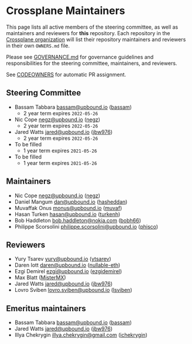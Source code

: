 # Crossplane Maintainers

This page lists all active members of the steering committee, as well as
maintainers and reviewers for **this** repository. Each repository in the
[Crossplane organization](https://github.com/crossplane/) will list their
repository maintainers and reviewers in their own `OWNERS.md` file.

Please see [GOVERNANCE.md](GOVERNANCE.md) for governance guidelines and
responsibilities for the steering committee, maintainers, and reviewers.

See [CODEOWNERS](CODEOWNERS) for automatic PR assignment.

## Steering Committee

* Bassam Tabbara <bassam@upbound.io> ([bassam](https://github.com/bassam))
  * 2 year term expires `2022-05-26`
* Nic Cope <negz@upbound.io> ([negz](https://github.com/negz))
  * 2 year term expires `2022-05-26`
* Jared Watts <jared@upbound.io> ([jbw976](https://github.com/jbw976))
  * 2 year term expires `2022-05-26`
* To be filled
  * 1 year term expires `2021-05-26`
* To be filled
  * 1 year term expires `2021-05-26`

## Maintainers

* Nic Cope <negz@upbound.io> ([negz](https://github.com/negz))
* Daniel Mangum <dan@upbound.io> ([hasheddan](https://github.com/hasheddan))
* Muvaffak Onus <monus@upbound.io> ([muvaf](https://github.com/muvaf))
* Hasan Turken <hasan@upbound.io> ([turkenh](https://github.com/turkenh))
* Bob Haddleton <bob.haddleton@nokia.com> ([bobh66](https://github.com/bobh66))
* Philippe Scorsolini <philippe.scorsolini@upbound.io> ([phisco](https://github.com/phisco))

## Reviewers

* Yury Tsarev <yury@upbound.io> ([ytsarev](https://github.com/ytsarev))
* Daren Iott <daren@upbound.io> ([nullable-eth](https://github.com/nullable-eth))
* Ezgi Demirel <ezgi@upbound.io> ([ezgidemirel](https://github.com/ezgidemirel))
* Max Blatt ([MisterMX](https://github.com/MisterMX))
* Jared Watts <jared@upbound.io> ([jbw976](https://github.com/jbw976))
* Lovro Sviben <lovro.sviben@upbound.io> ([lsviben](https://github.com/lsviben))

## Emeritus maintainers

* Bassam Tabbara <bassam@upbound.io> ([bassam](https://github.com/bassam))
* Jared Watts <jared@upbound.io> ([jbw976](https://github.com/jbw976))
* Illya Chekrygin <illya.chekrygin@gmail.com> ([ichekrygin](https://github.com/ichekrygin))
